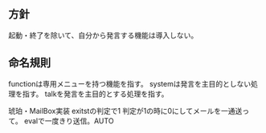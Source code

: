 



## 方針
起動・終了を除いて、自分から発言する機能は導入しない。


## 命名規則
functionは専用メニューを持つ機能を指す。
systemは発言を主目的としない処理を指す。
talkを発言を主目的とする処理を指す。


琥珀・MailBox実装
exitstの判定で1
判定が1の時に0にしてメールを一通送って。
evalで一度きり送信。AUTO



